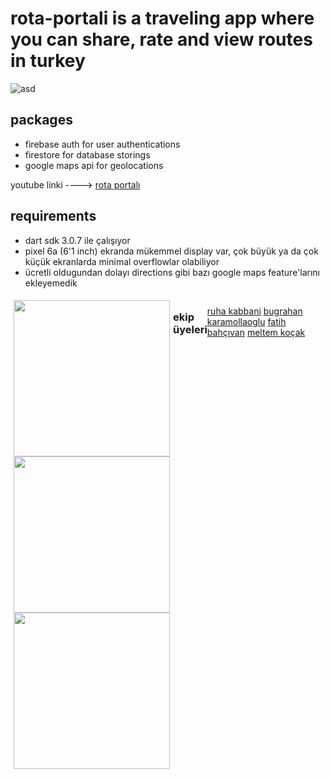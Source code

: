 # rota-portali is a traveling app where you can share, rate and view routes in turkey

![asd](https://github.com/bugrahankaramollaoglu/rota_portali/blob/main/graphics/feature.png)

## packages

* firebase auth for user authentications
* firestore for database storings
* google maps api for geolocations

youtube linki ----> [rota portalı](https://www.youtube.com/watch?v=F4mY_-MkM2A)

## requirements

* dart sdk 3.0.7 ile çalışıyor
* pixel 6a (6'1 inch) ekranda mükemmel display var, çok büyük ya da çok küçük ekranlarda minimal overflowlar olabiliyor
* ücretli oldugundan dolayı directions gibi bazı google maps feature'larını ekleyemedik


<div style="display: flex;">
  <div style="flex: 50%; padding: 5px;">
    <img src="https://github.com/bugrahankaramollaoglu/rota_portali/blob/main/graphics/1.png" width="250" />
    <img src="https://github.com/bugrahankaramollaoglu/rota_portali/blob/main/graphics/2.png" width="250" />
    <img src="https://github.com/bugrahankaramollaoglu/rota_portali/blob/main/graphics/3.png" width="250" />
</div>

### ekip üyeleri

[ruha kabbani](https://www.linkedin.com/in/ruha-kabbani/)
[bugrahan karamollaoglu](https://www.linkedin.com/in/bugrahankaramollaoglu/)
[fatih bahçıvan](https://www.linkedin.com/in/fatihbahcivan/)
[meltem koçak](https://www.linkedin.com/in/meltemkocak/)
